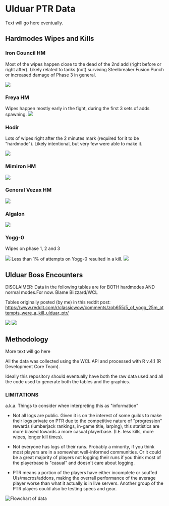 # Ulduar PTR Data

Text will go here eventually.

## Hardmodes Wipes and Kills

### Iron Council HM

Most of the wipes happen close to the dead of the 2nd add (right before or right after). Likely related to tanks (not) surviving Steelbreaker Fusion Punch or increased damage of Phase 3 in general.

 <img src="img/Iron Council.png" />

### Freya HM
Wipes happen mostly early in the fight, during the first 3 sets of adds spawning.
 <img src="img/Freya HM plot1.png" />

### Hodir 
Lots of wipes right after the 2 minutes mark (required for it to be "hardmode"). Likely intentional, but very few were able to make it.

 <img src="img/Hodir plot1.png" />


### Mimiron HM 

 <img src="img/mimiron_plot.png" />

### General Vezax HM 

 <img src="img/vez_plot.png" />
 
### Algalon

 <img src="img/Alga_plot.png" />
 
### Yogg-0

Wipes on phase 1, 2 and 3

 <img src="img/Yogg 0 HM plot1.png" />
 Less than 1% of attempts on Yogg-0 resulted in a kill.
 <img src="img/Yogg Table1.png" />


## Ulduar Boss Encounters

DISCLAIMER: Data in the following tables are for BOTH hardmodes AND normal modes.For now.
Blame Blizzard/WCL

Tables originally posted (by me) in this reddit post:
https://www.reddit.com/r/classicwow/comments/zob655/5_of_yogg_25m_attempts_were_a_kill_ulduar_ptr/

 <img src="img/Table1.png" />
 <img src="img/Table2.png" />

## Methodology

More text will go here

All the data was collected using the WCL API and processed with R v.4.1 (R Development Core Team).

Ideally this repository should eventually have both the raw data used and all the code used to generate both the tables and the graphics.

### LIMITATIONS

a.k.a. Things to consider when interpreting this as "information"


- Not all logs are public. Given it is on the interest of some guilds to make their logs private on PTR due to the competitive nature of "progression" rewards (lumberjack rankings, in-game title, larping), this statistics are more biased towards a more casual playerbase. (I.E. less kills, more wipes, longer kill times).


- Not everyone has logs of their runs. Probably a minority, if you think most players are in a somewhat well-informed communities. Or it could be a great majority of players not logging their runs if you think most of the playerbase is "casual" and doesn't care about logging.


- PTR  means a portion of the players have either incomplete or scuffed UIs/macros/addons, making the overrall performance of the average player worse than what it actually is in live servers. Another group of the PTR players could also be testing specs and gear.


![Flowchart of data](img/flowchart.jpeg)
